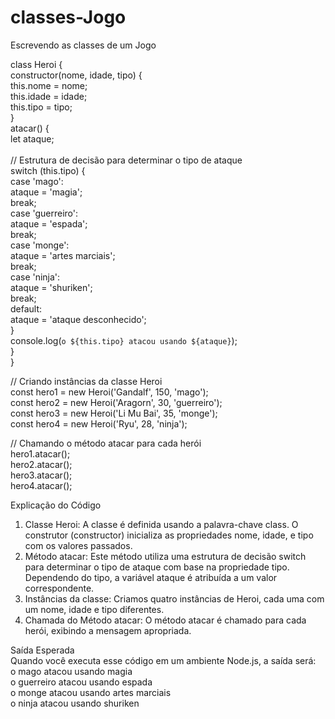 # classes-Jogo

Escrevendo as classes de um Jogo<br>

class Heroi {<br>
    constructor(nome, idade, tipo) {<br>
        this.nome = nome;<br>
        this.idade = idade;<br>
        this.tipo = tipo;<br>
    }<br>
    atacar() {<br>
        let ataque;<br>  
        // Estrutura de decisão para determinar o tipo de ataque<br>
        switch (this.tipo) {<br>
            case 'mago':<br>
                ataque = 'magia';<br>
                break;<br>
            case 'guerreiro':<br>
                ataque = 'espada';<br>
                break;<br>
            case 'monge':<br>
                ataque = 'artes marciais';<br>
                break;<br>
            case 'ninja':<br>
                ataque = 'shuriken';<br>
                break;<br>
            default:<br>
                ataque = 'ataque desconhecido';<br>
        }<br>
        console.log(`o ${this.tipo} atacou usando ${ataque}`);<br>
    }<br>
}<br>

// Criando instâncias da classe Heroi<br>
const hero1 = new Heroi('Gandalf', 150, 'mago');<br>
const hero2 = new Heroi('Aragorn', 30, 'guerreiro');<br>
const hero3 = new Heroi('Li Mu Bai', 35, 'monge');<br>
const hero4 = new Heroi('Ryu', 28, 'ninja');<br>

// Chamando o método atacar para cada herói<br>
hero1.atacar();<br>
hero2.atacar();<br>
hero3.atacar();<br>
hero4.atacar();<br>

Explicação do Código<br>
1. Classe Heroi: A classe é definida usando a palavra-chave class. O construtor (constructor) inicializa as propriedades nome, idade, e tipo com os valores passados.<br>
2. Método atacar: Este método utiliza uma estrutura de decisão switch para determinar o tipo de ataque com base na propriedade tipo. Dependendo do tipo, a variável ataque é atribuída a um valor correspondente.<br>
3. Instâncias da classe: Criamos quatro instâncias de Heroi, cada uma com um nome, idade e tipo diferentes.<br>
4. Chamada do Método atacar: O método atacar é chamado para cada herói, exibindo a mensagem apropriada.<br>

Saída Esperada<br>
Quando você executa esse código em um ambiente Node.js, a saída será:<br>
o mago atacou usando magia<br>
o guerreiro atacou usando espada<br>
o monge atacou usando artes marciais<br>
o ninja atacou usando shuriken
